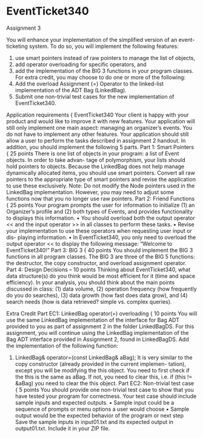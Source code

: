 # EventTicket340
Assignment 3

You will enhance your implementation of the simplified version of an event-ticketing system.
To do so, you will implement the following features:
1. use smart pointers instead of raw pointers to manage the list of objects,
2. add operator overloading for specific operators, and
3. add the implementation of the BIG 3 functions in your program classes.
For extra credit, you may choose to do one or more of the following:
1. Add the overload Assignment (=) Operator to the linked-list implementation of the
ADT Bag (LinkedBag).
2. Submit one non-trivial test cases for the new implementation of EventTicket340.

Application requirements { EventTicket340
Your client is happy with your product and would like to improve it with new features. Your
application will still only implement one main aspect: managing an organizer’s events. You
do not have to implement any other features.
Your application should still allow a user to perform the tasks described in assignment 2
handout. In addition, you should implement the following 5 parts.
Part 1: Smart Pointers { 25 points
There is one list of objects in your program: a list of Event objects. In order to take advan-
tage of polymorphism, your lists should hold pointers to objects. Because the LinkedBag
does not help manage dynamically allocated items, you should use smart pointers.
Convert all raw pointers to the appropriate type of smart pointers and revise the application
to use these exclusively.
Note: Do not modify the Node pointers used in the LinkedBag implementation. However,
you may need to adjust some functions now that you no longer use raw pointers.
Part 2: Friend Functions { 25 points
Your program prompts the user for information to initialize (1) an Organizer’s profile and
(2) both types of Events, and provides functionality to displays this information.
• You should overload both the output operator << and the input operator >> in all
classes to perform these tasks.
• Revise your implementation to use these operators when requesting user input or dis-
playing information.
• In EventTicket340, you only need to overload the output operator << to display the
following message: “Welcome to EventTicket340!”
Part 3: BIG 3 { 40 points
You should implement the BIG 3 functions in all program classes. The BIG 3 are three of the
BIG 5 functions: the destructor, the copy constructor, and overload assignment operator.
Part 4: Design Decisions – 10 points
Thinking about EventTicket340, what data structure(s) do you think would be most efficient
for it (time and space efficiency). In your analysis, you should think about the main points
discussed in class: (1) data volume, (2) operation frequency (how frequently do you do
searches), (3) data growth (how fast does data grow), and (4) search needs (how is data
retrieved? simple vs. complex queries).

Extra Credit
Part EC1: LinkedBag operator(=) overloading { 10 points
You will use the same LinkedBag implementation of the interface for Bag ADT provided to
you as part of assignment 2 in the folder LinkedBagDS.
For this assignment, you will continue using the LinkedBag implementation of the Bag
ADT interface provided in Assignment 2, found in LinkedBagDS.
Add the implementation of the following function:
1. LinkedBag<ItemType>& operator=(const LinkedBag<ItemType>& aBag);
It is very similar to the copy constructor (already provided in the current implemen-
tation), except you will be modifying the this object.
You need to first check if the this is the same as aBag. If not, you need to clear this,
i.e. if (this != &aBag) you need to clear the this object.
Part EC2: Non-trivial test case { 5 points
You should provide one non-trivial test case to show that you have tested your program for
correctness. Your test case should include sample inputs and expected outputs.
• Sample input could be a sequence of prompts or menu options a user would choose
• Sample output would be the expected behavior of the program or next step
Save the sample inputs in input01.txt and its expected output in output01.txt.
Include it in your ZIP file.



